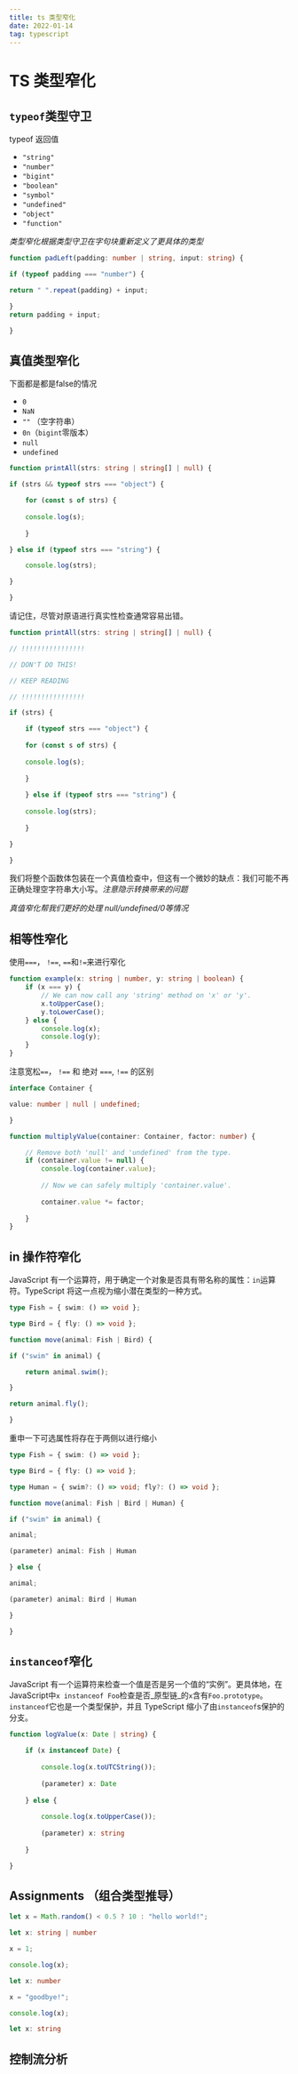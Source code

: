 ```yaml
---
title: ts 类型窄化
date: 2022-01-14
tag: typescript
---
```


# TS 类型窄化

## `typeof`类型守卫

typeof 返回值
-   `"string"`
-   `"number"`
-   `"bigint"`
-   `"boolean"`
-   `"symbol"`
-   `"undefined"`
-   `"object"`
-   `"function"`

*类型窄化根据类型守卫在字句块重新定义了更具体的类型*

```ts
function padLeft(padding: number | string, input: string) {

if (typeof padding === "number") {

return " ".repeat(padding) + input;

}
return padding + input;

}
```

## 真值类型窄化
下面都是都是false的情况
-   `0`
-   `NaN`
-   `""` （空字符串）
-   `0n`（`bigint`零版本）
-   `null`
-   `undefined`

```ts
function printAll(strs: string | string[] | null) {

if (strs && typeof strs === "object") {

	for (const s of strs) {
	
	console.log(s);
	
	}

} else if (typeof strs === "string") {

	console.log(strs);

}

}
```

请记住，尽管对原语进行真实性检查通常容易出错。

```ts
function printAll(strs: string | string[] | null) {

// !!!!!!!!!!!!!!!!

// DON'T DO THIS!

// KEEP READING

// !!!!!!!!!!!!!!!!

if (strs) {

	if (typeof strs === "object") {
	
	for (const s of strs) {
	
	console.log(s);
	
	}
	
	} else if (typeof strs === "string") {
	
	console.log(strs);
	
	}

}

}
```
我们将整个函数体包装在一个真值检查中，但这有一个微妙的缺点：我们可能不再正确处理空字符串大小写。*注意隐示转换带来的问题*

*真值窄化帮我们更好的处理 null/undefined/0等情况*

## 相等性窄化
使用`===`， `!==`, `==`和`!=`来进行窄化

```ts
function example(x: string | number, y: string | boolean) {
	if (x === y) {
		// We can now call any 'string' method on 'x' or 'y'.
		x.toUpperCase();
		y.toLowerCase();
	} else {
		console.log(x);
		console.log(y);
	}
}
```

注意宽松`==`， `!==` 和 绝对 `===`, `!==` 的区别

```ts
interface Container {

value: number | null | undefined;

}

function multiplyValue(container: Container, factor: number) {

	// Remove both 'null' and 'undefined' from the type.
	if (container.value != null) {
		console.log(container.value);
		
		// Now we can safely multiply 'container.value'.
	
		container.value *= factor;
	
	}
}
```

## in 操作符窄化

JavaScript 有一个运算符，用于确定一个对象是否具有带名称的属性：`in`运算符。TypeScript 将这一点视为缩小潜在类型的一种方式。

```ts
type Fish = { swim: () => void };

type Bird = { fly: () => void };

function move(animal: Fish | Bird) {

if ("swim" in animal) {

	return animal.swim();

}

return animal.fly();

}
```

重申一下可选属性将存在于两侧以进行缩小
``` ts
type Fish = { swim: () => void };

type Bird = { fly: () => void };

type Human = { swim?: () => void; fly?: () => void };

function move(animal: Fish | Bird | Human) {

if ("swim" in animal) {

animal;

(parameter) animal: Fish | Human

} else {

animal;

(parameter) animal: Bird | Human

}

}
```

##  `instanceof`窄化
JavaScript 有一个运算符来检查一个值是否是另一个值的“实例”。更具体地，在JavaScript中`x instanceof Foo`检查是否_原型链_的`x`含有`Foo.prototype`。`instanceof`它也是一个类型保护，并且 TypeScript 缩小了由`instanceof`s保护的分支。

```ts
function logValue(x: Date | string) {

	if (x instanceof Date) {
	
		console.log(x.toUTCString());
		
		(parameter) x: Date
	
	} else {
	
		console.log(x.toUpperCase());
		
		(parameter) x: string
	
	}

}
```

## Assignments （组合类型推导）
```ts
let x = Math.random() < 0.5 ? 10 : "hello world!";

let x: string | number

x = 1;

console.log(x);

let x: number

x = "goodbye!";

console.log(x);

let x: string
```

## 控制流分析
